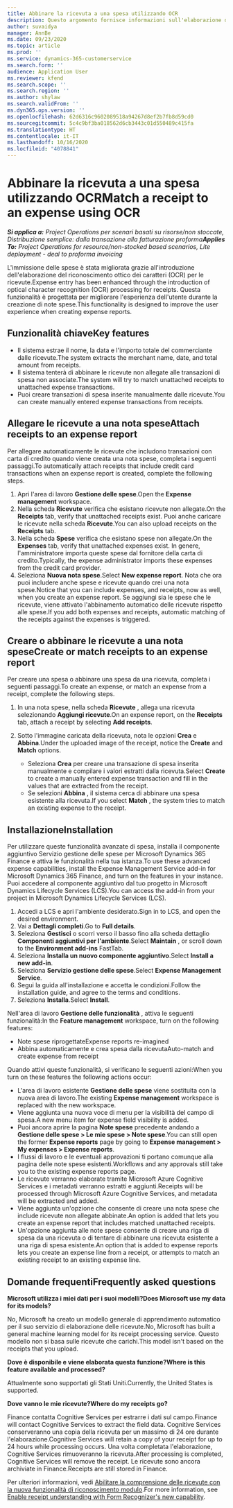 ```yaml
---
title: Abbinare la ricevuta a una spesa utilizzando OCR
description: Questo argomento fornisce informazioni sull'elaborazione del riconoscimento ottico dei caratteri (OCR) per le ricevute.
author: suvaidya
manager: AnnBe
ms.date: 09/23/2020
ms.topic: article
ms.prod: ''
ms.service: dynamics-365-customerservice
ms.search.form: ''
audience: Application User
ms.reviewer: kfend
ms.search.scope: ''
ms.search.region: ''
ms.author: shylaw
ms.search.validFrom: ''
ms.dyn365.ops.version: ''
ms.openlocfilehash: 62d6316c9602089518a94267d8ef2b7fb8d59cd0
ms.sourcegitcommit: 5c4c9bf3ba018562d6cb3443c01d550489c415fa
ms.translationtype: HT
ms.contentlocale: it-IT
ms.lasthandoff: 10/16/2020
ms.locfileid: "4078841"
---
```

# <a name="match-a-receipt-to-an-expense-using-ocr"></a><span data-ttu-id="91441-103">Abbinare la ricevuta a una spesa utilizzando OCR</span><span class="sxs-lookup"><span data-stu-id="91441-103">Match a receipt to an expense using OCR</span></span>

<span data-ttu-id="91441-104">_**Si applica a:** Project Operations per scenari basati su risorse/non stoccate, Distribuzione semplice: dalla transazione alla fatturazione proforma_</span><span class="sxs-lookup"><span data-stu-id="91441-104">_**Applies To:** Project Operations for resource/non-stocked based scenarios, Lite deployment - deal to proforma invoicing_</span></span>

<span data-ttu-id="91441-105">L'immissione delle spese è stata migliorata grazie all'introduzione dell'elaborazione del riconoscimento ottico dei caratteri (OCR) per le ricevute.</span><span class="sxs-lookup"><span data-stu-id="91441-105">Expense entry has been enhanced through the introduction of optical character recognition (OCR) processing for receipts.</span></span> <span data-ttu-id="91441-106">Questa funzionalità è progettata per migliorare l'esperienza dell'utente durante la creazione di note spese.</span><span class="sxs-lookup"><span data-stu-id="91441-106">This functionality is designed to improve the user experience when creating expense reports.</span></span>

## <a name="key-features"></a><span data-ttu-id="91441-107">Funzionalità chiave</span><span class="sxs-lookup"><span data-stu-id="91441-107">Key features</span></span>

- <span data-ttu-id="91441-108">Il sistema estrae il nome, la data e l'importo totale del commerciante dalle ricevute.</span><span class="sxs-lookup"><span data-stu-id="91441-108">The system extracts the merchant name, date, and total amount from receipts.</span></span>
- <span data-ttu-id="91441-109">Il sistema tenterà di abbinare le ricevute non allegate alle transazioni di spesa non associate.</span><span class="sxs-lookup"><span data-stu-id="91441-109">The system will try to match unattached receipts to unattached expense transactions.</span></span>
- <span data-ttu-id="91441-110">Puoi creare transazioni di spesa inserite manualmente dalle ricevute.</span><span class="sxs-lookup"><span data-stu-id="91441-110">You can create manually entered expense transactions from receipts.</span></span>

## <a name="attach-receipts-to-an-expense-report"></a><span data-ttu-id="91441-111">Allegare le ricevute a una nota spese</span><span class="sxs-lookup"><span data-stu-id="91441-111">Attach receipts to an expense report</span></span>

<span data-ttu-id="91441-112">Per allegare automaticamente le ricevute che includono transazioni con carta di credito quando viene creata una nota spese, completa i seguenti passaggi.</span><span class="sxs-lookup"><span data-stu-id="91441-112">To automatically attach receipts that include credit card transactions when an expense report is created, complete the following steps.</span></span>

  1. <span data-ttu-id="91441-113">Apri l'area di lavoro **Gestione delle spese**.</span><span class="sxs-lookup"><span data-stu-id="91441-113">Open the **Expense management** workspace.</span></span>
  2. <span data-ttu-id="91441-114">Nella scheda **Ricevute** verifica che esistano ricevute non allegate.</span><span class="sxs-lookup"><span data-stu-id="91441-114">On the **Receipts** tab, verify that unattached receipts exist.</span></span> <span data-ttu-id="91441-115">Puoi anche caricare le ricevute nella scheda **Ricevute**.</span><span class="sxs-lookup"><span data-stu-id="91441-115">You can also upload receipts on the **Receipts** tab.</span></span>
  3. <span data-ttu-id="91441-116">Nella scheda **Spese** verifica che esistano spese non allegate.</span><span class="sxs-lookup"><span data-stu-id="91441-116">On the **Expenses** tab, verify that unattached expenses exist.</span></span> <span data-ttu-id="91441-117">In genere, l'amministratore importa queste spese dal fornitore della carta di credito.</span><span class="sxs-lookup"><span data-stu-id="91441-117">Typically, the expense administrator imports these expenses from the credit card provider.</span></span>
  4. <span data-ttu-id="91441-118">Seleziona **Nuova nota spese**.</span><span class="sxs-lookup"><span data-stu-id="91441-118">Select **New expense report**.</span></span> <span data-ttu-id="91441-119">Nota che ora puoi includere anche spese e ricevute quando crei una nota spese.</span><span class="sxs-lookup"><span data-stu-id="91441-119">Notice that you can include expenses, and receipts, now as well, when you create an expense report.</span></span> <span data-ttu-id="91441-120">Se aggiungi sia le spese che le ricevute, viene attivato l'abbinamento automatico delle ricevute rispetto alle spese.</span><span class="sxs-lookup"><span data-stu-id="91441-120">If you add both expenses and receipts, automatic matching of the receipts against the expenses is triggered.</span></span>

## <a name="create-or-match-receipts-to-an-expense-report"></a><span data-ttu-id="91441-121">Creare o abbinare le ricevute a una nota spese</span><span class="sxs-lookup"><span data-stu-id="91441-121">Create or match receipts to an expense report</span></span>
<span data-ttu-id="91441-122">Per creare una spesa o abbinare una spesa da una ricevuta, completa i seguenti passaggi.</span><span class="sxs-lookup"><span data-stu-id="91441-122">To create an expense, or match an expense from a receipt, complete the following steps.</span></span>

  1. <span data-ttu-id="91441-123">In una nota spese, nella scheda **Ricevute** , allega una ricevuta selezionando **Aggiungi ricevute**.</span><span class="sxs-lookup"><span data-stu-id="91441-123">On an expense report, on the **Receipts** tab, attach a receipt by selecting **Add receipts**.</span></span>
  2. <span data-ttu-id="91441-124">Sotto l'immagine caricata della ricevuta, nota le opzioni **Crea** e **Abbina**.</span><span class="sxs-lookup"><span data-stu-id="91441-124">Under the uploaded image of the receipt, notice the **Create** and **Match** options.</span></span>

      - <span data-ttu-id="91441-125">Seleziona **Crea** per creare una transazione di spesa inserita manualmente e compilare i valori estratti dalla ricevuta.</span><span class="sxs-lookup"><span data-stu-id="91441-125">Select **Create** to create a manually entered expense transaction and fill in the values that are extracted from the receipt.</span></span>
      - <span data-ttu-id="91441-126">Se selezioni **Abbina** , il sistema cerca di abbinare una spesa esistente alla ricevuta.</span><span class="sxs-lookup"><span data-stu-id="91441-126">If you select **Match** , the system tries to match an existing expense to the receipt.</span></span>

## <a name="installation"></a><span data-ttu-id="91441-127">Installazione</span><span class="sxs-lookup"><span data-stu-id="91441-127">Installation</span></span>

<span data-ttu-id="91441-128">Per utilizzare queste funzionalità avanzate di spesa, installa il componente aggiuntivo Servizio gestione delle spese per Microsoft Dynamics 365 Finance e attiva le funzionalità nella tua istanza.</span><span class="sxs-lookup"><span data-stu-id="91441-128">To use these advanced expense capabilities, install the Expense Management Service add-in for Microsoft Dynamics 365 Finance, and turn on the features in your instance.</span></span> <span data-ttu-id="91441-129">Puoi accedere al componente aggiuntivo dal tuo progetto in Microsoft Dynamics Lifecycle Services (LCS).</span><span class="sxs-lookup"><span data-stu-id="91441-129">You can access the add-in from your project in Microsoft Dynamics Lifecycle Services (LCS).</span></span>

1. <span data-ttu-id="91441-130">Accedi a LCS e apri l'ambiente desiderato.</span><span class="sxs-lookup"><span data-stu-id="91441-130">Sign in to LCS, and open the desired environment.</span></span>
2. <span data-ttu-id="91441-131">Vai a **Dettagli completi**.</span><span class="sxs-lookup"><span data-stu-id="91441-131">Go to **Full details**.</span></span>
3. <span data-ttu-id="91441-132">Seleziona **Gestisci** o scorri verso il basso fino alla scheda dettaglio **Componenti aggiuntivi per l'ambiente**.</span><span class="sxs-lookup"><span data-stu-id="91441-132">Select **Maintain** , or scroll down to the **Environment add-ins** FastTab.</span></span>
4. <span data-ttu-id="91441-133">Seleziona **Installa un nuovo componente aggiuntivo**.</span><span class="sxs-lookup"><span data-stu-id="91441-133">Select **Install a new add-in**.</span></span>
5. <span data-ttu-id="91441-134">Seleziona **Servizio gestione delle spese**.</span><span class="sxs-lookup"><span data-stu-id="91441-134">Select **Expense Management Service**.</span></span>
6. <span data-ttu-id="91441-135">Segui la guida all'installazione e accetta le condizioni.</span><span class="sxs-lookup"><span data-stu-id="91441-135">Follow the installation guide, and agree to the terms and conditions.</span></span>
7. <span data-ttu-id="91441-136">Seleziona **Installa**.</span><span class="sxs-lookup"><span data-stu-id="91441-136">Select **Install**.</span></span>

<span data-ttu-id="91441-137">Nell'area di lavoro **Gestione delle funzionalità** , attiva le seguenti funzionalità:</span><span class="sxs-lookup"><span data-stu-id="91441-137">In the **Feature management** workspace, turn on the following features:</span></span>

- <span data-ttu-id="91441-138">Note spese riprogettate</span><span class="sxs-lookup"><span data-stu-id="91441-138">Expense reports re-imagined</span></span>
- <span data-ttu-id="91441-139">Abbina automaticamente e crea spesa dalla ricevuta</span><span class="sxs-lookup"><span data-stu-id="91441-139">Auto-match and create expense from receipt</span></span>

<span data-ttu-id="91441-140">Quando attivi queste funzionalità, si verificano le seguenti azioni:</span><span class="sxs-lookup"><span data-stu-id="91441-140">When you turn on these features the following actions occur:</span></span>

- <span data-ttu-id="91441-141">L'area di lavoro esistente **Gestione delle spese** viene sostituita con la nuova area di lavoro.</span><span class="sxs-lookup"><span data-stu-id="91441-141">The existing **Expense management** workspace is replaced with the new workspace.</span></span>
- <span data-ttu-id="91441-142">Viene aggiunta una nuova voce di menu per la visibilità del campo di spesa.</span><span class="sxs-lookup"><span data-stu-id="91441-142">A new menu item for expense field visibility is added.</span></span>
- <span data-ttu-id="91441-143">Puoi ancora aprire la pagina **Note spese** precedente andando a **Gestione delle spese > Le mie spese > Note spese**.</span><span class="sxs-lookup"><span data-stu-id="91441-143">You can still open the former **Expense reports** page by going to **Expense management > My expenses > Expense reports**.</span></span>
- <span data-ttu-id="91441-144">I flussi di lavoro e le eventuali approvazioni ti portano comunque alla pagina delle note spese esistenti.</span><span class="sxs-lookup"><span data-stu-id="91441-144">Workflows and any approvals still take you to the existing expense reports page.</span></span>
- <span data-ttu-id="91441-145">Le ricevute verranno elaborate tramite Microsoft Azure Cognitive Services e i metadati verranno estratti e aggiunti.</span><span class="sxs-lookup"><span data-stu-id="91441-145">Receipts will be processed through Microsoft Azure Cognitive Services, and metadata will be extracted and added.</span></span>
- <span data-ttu-id="91441-146">Viene aggiunta un'opzione che consente di creare una nota spese che include ricevute non allegate abbinate.</span><span class="sxs-lookup"><span data-stu-id="91441-146">An option is added that lets you create an expense report that includes matched unattached receipts.</span></span>
- <span data-ttu-id="91441-147">Un'opzione aggiunta alle note spese consente di creare una riga di spesa da una ricevuta o di tentare di abbinare una ricevuta esistente a una riga di spesa esistente.</span><span class="sxs-lookup"><span data-stu-id="91441-147">An option that is added to expense reports lets you create an expense line from a receipt, or attempts to match an existing receipt to an existing expense line.</span></span>

## <a name="frequently-asked-questions"></a><span data-ttu-id="91441-148">Domande frequenti</span><span class="sxs-lookup"><span data-stu-id="91441-148">Frequently asked questions</span></span>

<span data-ttu-id="91441-149">**Microsoft utilizza i miei dati per i suoi modelli?**</span><span class="sxs-lookup"><span data-stu-id="91441-149">**Does Microsoft use my data for its models?**</span></span>

<span data-ttu-id="91441-150">No, Microsoft ha creato un modello generale di apprendimento automatico per il suo servizio di elaborazione delle ricevute.</span><span class="sxs-lookup"><span data-stu-id="91441-150">No, Microsoft has built a general machine learning model for its receipt processing service.</span></span> <span data-ttu-id="91441-151">Questo modello non si basa sulle ricevute che carichi.</span><span class="sxs-lookup"><span data-stu-id="91441-151">This model isn't based on the receipts that you upload.</span></span>

<span data-ttu-id="91441-152">**Dove è disponibile e viene elaborata questa funzione?**</span><span class="sxs-lookup"><span data-stu-id="91441-152">**Where is this feature available and processed?**</span></span>

<span data-ttu-id="91441-153">Attualmente sono supportati gli Stati Uniti.</span><span class="sxs-lookup"><span data-stu-id="91441-153">Currently, the United States is supported.</span></span>

<span data-ttu-id="91441-154">**Dove vanno le mie ricevute?**</span><span class="sxs-lookup"><span data-stu-id="91441-154">**Where do my receipts go?**</span></span>

<span data-ttu-id="91441-155">Finance contatta Cognitive Services per estrarre i dati sul campo.</span><span class="sxs-lookup"><span data-stu-id="91441-155">Finance will contact Cognitive Services to extract the field data.</span></span> <span data-ttu-id="91441-156">Cognitive Services conserveranno una copia della ricevuta per un massimo di 24 ore durante l'elaborazione.</span><span class="sxs-lookup"><span data-stu-id="91441-156">Cognitive Services will retain a copy of your receipt for up to 24 hours while processing occurs.</span></span> <span data-ttu-id="91441-157">Una volta completata l'elaborazione, Cognitive Services rimuoveranno la ricevuta.</span><span class="sxs-lookup"><span data-stu-id="91441-157">After processing is completed, Cognitive Services will remove the receipt.</span></span> <span data-ttu-id="91441-158">Le ricevute sono ancora archiviate in Finance.</span><span class="sxs-lookup"><span data-stu-id="91441-158">Receipts are still stored in Finance.</span></span>

<span data-ttu-id="91441-159">Per ulteriori informazioni, vedi [Abilitare la comprensione delle ricevute con la nuova funzionalità di riconoscimento modulo](https://azure.microsoft.com/blog/enable-receipt-understanding-with-form-recognizer-s-new-capability/).</span><span class="sxs-lookup"><span data-stu-id="91441-159">For more information, see [Enable receipt understanding with Form Recognizer's new capability](https://azure.microsoft.com/blog/enable-receipt-understanding-with-form-recognizer-s-new-capability/).</span></span>
